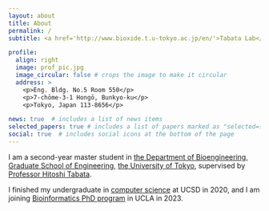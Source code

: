 ```yaml
---
layout: about
title: About
permalink: /
subtitle: <a href='http://www.bioxide.t.u-tokyo.ac.jp/en/'>Tabata Lab</a>. University of Tokyo

profile:
  align: right
  image: prof_pic.jpg
  image_circular: false # crops the image to make it circular
  address: >
    <p>Eng. Bldg. No.5 Room 550</p>
    <p>7-chōme-3-1 Hongō, Bunkyo-ku</p>
    <p>Tokyo, Japan 113-8656</p>

news: true  # includes a list of news items
selected_papers: true # includes a list of papers marked as "selected={true}"
social: true  # includes social icons at the bottom of the page
---
```


I am a second-year master student in [the Department of Bioengineering](https://bioeng.t.u-tokyo.ac.jp/en/), [Graduate School of Engineering](https://www.t.u-tokyo.ac.jp/en/soe), [the University of Tokyo](https://www.u-tokyo.ac.jp/en/index.html), supervised by [Professor Hitoshi Tabata](http://www.bioxide.t.u-tokyo.ac.jp/en/profile/).

I finished my undergraduate in [computer science](https://cse.ucsd.edu/undergraduate/bs-computer-science) at UCSD in 2020, and I am joining [Bioinformatics PhD program](https://bioinformatics.ucla.edu) in UCLA in 2023.

<!---
Write your biography here. Tell the world about yourself. Link to your favorite [subreddit](http://reddit.com). You can put a picture in, too. The code is already in, just name your picture `prof_pic.jpg` and put it in the `img/` folder.

Put your address / P.O. box / other info right below your picture. You can also disable any these elements by editing `profile` property of the YAML header of your `_pages/about.md`. Edit `_bibliography/papers.bib` and Jekyll will render your [publications page](/al-folio/publications/) automatically.

Link to your social media connections, too. This theme is set up to use [Font Awesome icons](http://fortawesome.github.io/Font-Awesome/) and [Academicons](https://jpswalsh.github.io/academicons/), like the ones below. Add your Facebook, Twitter, LinkedIn, Google Scholar, or just disable all of them.
-->
